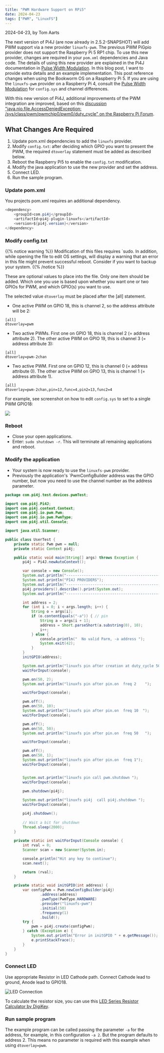 ```yaml
---
title: "PWM Hardware Support on RPi5"
date: 2024-04-23
tags: ["PWM", "LinuxFS"]
---
```


2024-04-23, by Tom Aarts

The next version of Pi4J (are now already in 2.5.2-SNAPSHOT) will add PWM support via a new provider `linuxfs-pwm`. The previous PWM PiGpio provider does not support the Raspberry Pi 5 RP1 chip. To use this new provider, changes are required in your `pom.xml` dependencies and Java code. The details of using this new provider are explained in the Pi4J documentation in [Pulse Width Modulation](/documentation/io-examples/pwm/). In this blog post, I want to provide extra details and an example implementation. This post reference changes when using the Bookworm OS on a Raspberry Pi 5. If you are using the `linuxfs-pwm` provider on a Raspberry Pi 4, consult the [Pulse Width Modulation](/documentation/io-examples/pwm/) for `config.sys` and channel differences.

With this new version of Pi4J, additional improvements of the PWM integration are improved, based on this [discussion "java.nio.file.AccessDeniedException: /sys/class/pwm/pwmchip0/pwm0/duty_cycle" on the Raspberry Pi Forum](https://forums.raspberrypi.com/viewtopic.php?t=368751).

## What Changes Are Required

1. Update pom.xml dependencies to add the `linuxfs` provider.
2. Modify `config.txt`: after deciding which GPIO you want to present the PWM, the required `dtoverlay` statement must be added as described below.
3. Reboot the Raspberry Pi5 to enable the `config.txt` modification.
4. Modify the java application to use the new provider and set the address.
5. Connect LED.
6. Run the sample program.

### Update pom.xml

You projects pom.xml requires an additional dependency.

```java
<dependency>
    <groupId>com.pi4j</groupId>
    <artifactId>pi4j-plugin-linuxfs</artifactId>
    <version>${pi4j.version}</version>
</dependency>
```

###  Modify config.txt

{{% notice warning %}}
Modification of this files requires `sudo. In addition, while opening the file to edit OS settings, will display a warning that an error in this file might prevent successful reboot. Consider if you want to backup your system.
{{% /notice %}}

These are optional values to place into the file. Only one item should be added. Which one you use
is based upon whether you want one or two GPIOs for PWM, and which GPIO(s) you want to use.

The selected value `dtoverlay` must be placed after the [all] statement.

* One active PWM on GPIO 18, this is channel 2, so the address attribute will be 2: 
```text
[all]
dtoverlay=pwm
```
* Two active PWMs. First one on GPIO 18, this is channel 2 (= address attribute 2). The other active PWM on GPIO 19, this is channel 3 (= address attribute 3):
```text
[all]
dtoverlay=pwm-2chan
```
* Two active PWM. First one on GPIO 12, this is channel 0 (= address attribute 0). The other active PWM on GPIO 13, this is channel 1 (= address attribute 1).


```text
[all]
dtoverlay=pwm-2chan,pin=12,func=4,pin2=13,func2=4
```

For example, see screenshot on how to edit `config.sys` to set to a single PWM GPIO18:

![](/assets/blogs/pwm/pwm-config-txt.jpg)

### Reboot

* Close your open applications.
* Enter: `sudo shutdown -r`. This will terminate all remaining applications and reboot.

### Modify the application

* Your system is now ready to use the `linuxfs-pwm` provider.
* Previously the application's `PwmConfigBuilder address was the GPIO number, but now you need to use the channel number as the address parameter.

```java
package com.pi4j.test.devices.pwmTest;

import com.pi4j.Pi4J;
import com.pi4j.context.Context;
import com.pi4j.io.pwm.Pwm;
import com.pi4j.io.pwm.PwmType;
import com.pi4j.util.Console;

import java.util.Scanner;

public class UserTest {
    private static Pwm pwm = null;
    private static Context pi4j;

    public static void main(String[] args) throws Exception {
        pi4j = Pi4J.newAutoContext(); 

        var console = new Console();
        System.out.println("----------------------------------------------------------");
        System.out.println("PI4J PROVIDERS");
        System.out.println("----------------------------------------------------------");
        pi4j.providers().describe().print(System.out);
        System.out.println("----------------------------------------------------------");

        int address = 2;
        for (int i = 0; i < args.length; i++) {
            String o = args[i];
            if (o.contentEquals("-a")) { // pin
                String a = args[i + 1];
                address = Short.parseShort(a.substring(0), 10);
                i++;
            } else {
                console.println("  No valid Parm, -a address ");
                System.exit(42);
            }
        }
        initGPIO(address);

        System.out.println("linuxfs pin after creation at duty_cycle 50  ");
        waitForInput(console);

        pwm.on(50, 2);
        System.out.println("linuxfs pin after pin.on  freq 2    ");

        waitForInput(console);

        pwm.off();
        pwm.on(50, 10);
        System.out.println("linuxfs pin after pin.on  freq 10  ");
        waitForInput(console);

        pwm.off();
        pwm.on(50, 50);
        System.out.println("linuxfs pin after pin.on  freq 50   ");

        waitForInput(console);

        pwm.off();
        pwm.on(50, 1);
        System.out.println("linuxfs pin after pin.on  freq 1");
        waitForInput(console);


        System.out.println("linuxfs pin call pwm.shutdown ");
        waitForInput(console);
        
        pwm.shutdown(pi4j);

        System.out.println("linuxfs pi4j  call pi4j.shutdown ");
        waitForInput(console);

        pi4j.shutdown();
        
        // Wait a bit for shutdown
        Thread.sleep(2000);
    }
    
    private static int waitForInput(Console console) {
        int rval = 0;
        Scanner scan = new Scanner(System.in);

        console.println("Hit any key to continue");
        scan.next();

        return (rval);
    }

    private static void initGPIO(int address) {
        var configPwm = Pwm.newConfigBuilder(pi4j)
                .address(address)
                .pwmType(PwmType.HARDWARE)
                .provider("linuxfs-pwm")
                .initial(50)
                .frequency(1)
                .build();
        try {
            pwm = pi4j.create(configPwm);
        } catch (Exception e) {
            System.out.println("Error in initGPIO " + e.getMessage());
            e.printStackTrace();
        }
    }
}
```

### Connect LED

Use appropriate Resistor in LED Cathode path. Connect Cathode lead to ground, Anode lead to GPIO18.

![LED Connection](/assets/blogs/pwm/led-connection.jpg)

To calculate the resistor size, you can use this [LED Series Resistor Calculator by DigiKey](https://www.digikey.com/en/resources/conversion-calculators/conversion-calculator-led-series-resistor).

### Run sample program

The example program can be called passing the parameter `-a` for the address, for example, in this configuration `-a 2`. But the program defaults to address 2. This means no parameter is required with this example when using `dtoverlay=pwm`.

